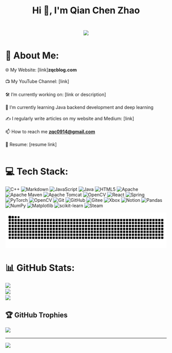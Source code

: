 <h1 align="center">Hi 👋, I'm Qian Chen Zhao<br><br> <img src="https://komarev.com/ghpvc/?username=DocJlm&style=for-the-badge"></h1>

# 💫 About Me:
🌐 My Website: [link]**zqcblog.com**<br><br>📺 My YouTube Channel: [link]<br><br>🛠️ I’m currently working on: [link or description]<br><br>🌱 I’m currently learning Java backend development and deep learning<br><br>✍️ I regularly write articles on my website and Medium: [link]<br><br>📫 How to reach me **zqc0914@gmail.com**<br><br>📄 Resume: [resume link]<br><br>


# 💻 Tech Stack:
![C++](https://img.shields.io/badge/c++-%2300599C.svg?style=for-the-badge&logo=c%2B%2B&logoColor=white) ![Markdown](https://img.shields.io/badge/markdown-%23000000.svg?style=for-the-badge&logo=markdown&logoColor=white) ![JavaScript](https://img.shields.io/badge/javascript-%23323330.svg?style=for-the-badge&logo=javascript&logoColor=%23F7DF1E) ![Java](https://img.shields.io/badge/java-%23ED8B00.svg?style=for-the-badge&logo=openjdk&logoColor=white) ![HTML5](https://img.shields.io/badge/html5-%23E34F26.svg?style=for-the-badge&logo=html5&logoColor=white) ![Apache](https://img.shields.io/badge/apache-%23D42029.svg?style=for-the-badge&logo=apache&logoColor=white) ![Apache Maven](https://img.shields.io/badge/Apache%20Maven-C71A36?style=for-the-badge&logo=Apache%20Maven&logoColor=white) ![Apache Tomcat](https://img.shields.io/badge/apache%20tomcat-%23F8DC75.svg?style=for-the-badge&logo=apache-tomcat&logoColor=black) ![OpenCV](https://img.shields.io/badge/opencv-%23white.svg?style=for-the-badge&logo=opencv&logoColor=white) ![React](https://img.shields.io/badge/react-%2320232a.svg?style=for-the-badge&logo=react&logoColor=%2361DAFB) ![Spring](https://img.shields.io/badge/spring-%236DB33F.svg?style=for-the-badge&logo=spring&logoColor=white) ![PyTorch](https://img.shields.io/badge/PyTorch-%23EE4C2C.svg?style=for-the-badge&logo=PyTorch&logoColor=white) ![OpenCV](https://img.shields.io/badge/opencv-%23white.svg?style=for-the-badge&logo=opencv&logoColor=white) ![Git](https://img.shields.io/badge/git-%23F05033.svg?style=for-the-badge&logo=git&logoColor=white) ![GitHub](https://img.shields.io/badge/github-%23121011.svg?style=for-the-badge&logo=github&logoColor=white) ![Gitee](https://img.shields.io/badge/Gitee-C71D23?style=for-the-badge&logo=gitee&logoColor=white) ![Xbox](https://img.shields.io/badge/xbox-%23107C10.svg?style=for-the-badge&logo=xbox&logoColor=white) ![Notion](https://img.shields.io/badge/Notion-%23000000.svg?style=for-the-badge&logo=notion&logoColor=white) ![Pandas](https://img.shields.io/badge/pandas-%23150458.svg?style=for-the-badge&logo=pandas&logoColor=white) ![NumPy](https://img.shields.io/badge/numpy-%23013243.svg?style=for-the-badge&logo=numpy&logoColor=white) ![Matplotlib](https://img.shields.io/badge/Matplotlib-%23ffffff.svg?style=for-the-badge&logo=Matplotlib&logoColor=black) ![scikit-learn](https://img.shields.io/badge/scikit--learn-%23F7931E.svg?style=for-the-badge&logo=scikit-learn&logoColor=white) ![Steam](https://img.shields.io/badge/steam-%23000000.svg?style=for-the-badge&logo=steam&logoColor=white)

<picture>
  <source media="(prefers-color-scheme: dark)" srcset="https://raw.githubusercontent.com/DocJlm/DocJlm/output/github-snake-dark.svg" />
  <source media="(prefers-color-scheme: light)" srcset="https://raw.githubusercontent.com/DocJlm/DocJlm/output/github-snake.svg" />
  <img alt="github-snake" src="https://raw.githubusercontent.com/DocJlm/DocJlm/output/github-snake.svg" />
</picture>

# 📊 GitHub Stats:
![](https://github-readme-stats.vercel.app/api?username=DocJlm&theme=dark&hide_border=false&include_all_commits=false&count_private=false)<br/>
![](https://nirzak-streak-stats.vercel.app/?user=DocJlm&theme=dark&hide_border=false)<br/>
![](https://github-readme-stats.vercel.app/api/top-langs/?username=DocJlm&theme=dark&hide_border=false&include_all_commits=false&count_private=false&layout=compact)

## 🏆 GitHub Trophies
![](https://github-profile-trophy.vercel.app/?username=DocJlm&theme=radical&no-frame=false&no-bg=true&margin-w=4)

---
[![](https://visitcount.itsvg.in/api?id=DocJlm&icon=2&color=0)](https://visitcount.itsvg.in)

 <!-- 
## 💰 You can help me by Donating
[![BuyMeACoffee](https://img.shields.io/badge/Buy%20Me%20a%20Coffee-ffdd00?style=for-the-badge&logo=buy-me-a-coffee&logoColor=black)](https://buymeacoffee.com/hhh) 
[![PayPal](https://img.shields.io/badge/PayPal-00457C?style=for-the-badge&logo=paypal&logoColor=white)](https://paypal.me/hhh) 
[![Patreon](https://img.shields.io/badge/Patreon-F96854?style=for-the-badge&logo=patreon&logoColor=white)](https://patreon.com/hhh) 
[![Ko-Fi](https://img.shields.io/badge/Ko--fi-F16061?style=for-the-badge&logo=ko-fi&logoColor=white)](https://ko-fi.com/hhh) 
-->


  
<!-- Proudly created with GPRM ( https://gprm.itsvg.in ) -->
